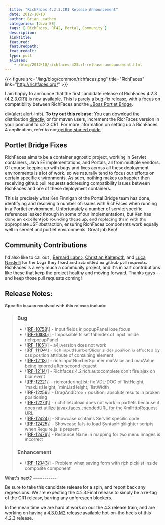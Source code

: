 ```yaml
---
  title: "RichFaces 4.2.3.CR1 Release Announcement"
  date: 2012-10-10
  author: Brian Leathem
  categories: [Java EE]
  tags: [ RichFaces, RF42, Portal, Community ]
  description:
  linktitle:
  featured:
  featuredpath:
  featuredalt:
  type: post
  aliases:
    - /blog/2012/10/richfaces-423cr1-release-announcement.html
---
```


{{< figure src="/img/blog/common/richfaces.png" title="RichFaces" link="http://richfaces.org/" >}}

I am happy to announce that the first candidate release of RichFaces 4.2.3 ([4.2.3.CR1](https://issues.jboss.org/secure/ReleaseNote.jspa?projectId=12310341&version=12320071)) is now available. This is purely a bug-fix release, with a focus on compatibility between RichFaces and the [JBoss Portlet Bridge](http://www.jboss.org/portletbridge).

div(alert alert-info). **To try out this release:** You can download the distribution [directly](http://www.jboss.org/richfaces/download/milestones), or for maven users, increment the RichFaces version in your pom.xml to 4.2.3.CR1. For more information on setting up a RichFaces 4 application, refer to our<a href="http://community.jboss.org/wiki/GettingstartedwithRichFaces4x"> getting started guide</a>.

Portlet Bridge Fixes
--------------------

RichFaces aims to be a container agnostic project, working in Servlet containers, Java EE implementations, and Portals, all from multiple vendors. Of course keeping up with bugs and fixes across all these deployment environments is a lot of work, so we naturally tend to focus our efforts on certain specific environments. As such, nothing makes us happier then receiving github pull requests addressing compatibility issues between RichFaces and one of these deployment containers.

This is precisely what Ken Finnigan of the Portal Bridge team has done, identifying and resolving a number of issues with RichFaces when running in a Portlet environment. Unfortunately a number of servlet specific references leaked through in some of our implementations, but Ken has done an excellent job rounding these up, and replacing them with the appropriate JSF abstraction, ensuring RichFaces components work equally well in servlet and portlet environments. Great job Ken!

Community Contributions
-----------------------

I'd also like to call out , [Bernard Labno](https://community.jboss.org/people/blabno), [Christian Kaltepoth](https://issues.jboss.org/secure/ViewProfile.jspa?name=chkal), and [Luca Nardelli](https://community.jboss.org/people/tritibo) for the bugs they fixed and submitted as github pull requests. RichFaces is a very much a community project, and it's in part contributions like these that keep the project healthy and moving forward. Thanks guys -- and keep those pull requests coming!

Release Notes:
--------------

Specific issues resolved with this release include:

<blockquote>
<h3>
Bug

</h3>
<ul>
<li>
\[<a href='https://issues.jboss.org/browse/RF-10758'>RF-10758</a>\] - Input fields in popupPanel lose focus

</li>
<li>
\[<a href='https://issues.jboss.org/browse/RF-10980'>RF-10980</a>\] - Impossible to set tabindex of input inside rich:popupPanel

</li>
<li>
\[<a href='https://issues.jboss.org/browse/RF-11051'>RF-11051</a>\] - a4j.version does not work

</li>
<li>
\[<a href='https://issues.jboss.org/browse/RF-11104'>RF-11104</a>\] - rich:inputNumberSlider slider position is affected by css position attribute of containing element

</li>
<li>
\[<a href='https://issues.jboss.org/browse/RF-12113'>RF-12113</a>\] - rich:inputNumberSpinner minValue and maxValue being ignored after second request

</li>
<li>
\[<a href='https://issues.jboss.org/browse/RF-12114'>RF-12114</a>\] - Richfaces 4.2 rich:autocomplete don't fire ajax on blur event

</li>
<li>
\[<a href='https://issues.jboss.org/browse/RF-12221'>RF-12221</a>\] - rich:orderingList: fix VDL-DOC of `listHeight, `maxListHeight, `minListHeight, `listWidth

</li>
<li>
\[<a href='https://issues.jboss.org/browse/RF-12256'>RF-12256</a>\] - DragAndDrop + position: absolute results in broken positioning

</li>
<li>
\[<a href='https://issues.jboss.org/browse/RF-12273'>RF-12273</a>\] - rich:fileUpload does not work in portlets because it does not utilize javax.faces.encodedURL for the XmlHttpRequest URL

</li>
<li>
\[<a href='https://issues.jboss.org/browse/RF-12424'>RF-12424</a>\] - Showcase contains Servlet specific code

</li>
<li>
\[<a href='https://issues.jboss.org/browse/RF-12425'>RF-12425</a>\] - Showcase fails to load SyntaxHighlighter scripts when Require.js is present

</li>
<li>
\[<a href='https://issues.jboss.org/browse/RF-12476'>RF-12476</a>\] - Resource Name in mapping for two menu images is incorrect

</li>
</ul>
<h3>
Enhancement

</h3>
<ul>
<li>
\[<a href='https://issues.jboss.org/browse/RF-12343'>RF-12343</a>\] - Problem when saving form with rich picklist inside composite component

</li>
</ul>
</blockquote>
What's next?
------------

Be sure to take this candidate release for a spin, and report back any regressions. We are expecting the 4.2.3.Final release to simply be a re-tag of the CR1 release, barring any unforeseen blockers.

In the mean time we are hard at work on our the 4.3 release train, and are working on having a [4.3.0.M2](https://issues.jboss.org/browse/RF/fixforversion/12319880) release available hot-on-the-heels of this 4.2.3 release.
